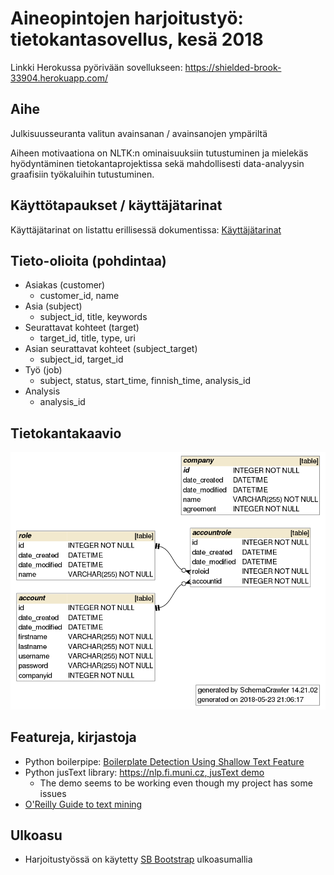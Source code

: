 # Aineopintojen harjoitustyö: tietokantasovellus, kesä 2018

Linkki Herokussa pyörivään sovellukseen: https://shielded-brook-33904.herokuapp.com/

## Aihe

Julkisuusseuranta valitun avainsanan / avainsanojen ympäriltä

Aiheen motivaationa on NLTK:n ominaisuuksiin tutustuminen ja mielekäs hyödyntäminen tietokantaprojektissa sekä mahdollisesti data-analyysin graafisiin työkaluihin tutustuminen. 

## Käyttötapaukset / käyttäjätarinat
Käyttäjätarinat on listattu erillisessä dokumentissa: <a href="/documentation/userstories.md">Käyttäjätarinat</a>

## Tieto-olioita (pohdintaa)
* Asiakas (customer)
    * customer_id, name
* Asia (subject)
    * subject_id, title, keywords
* Seurattavat kohteet (target)
    * target_id, title, type, uri
* Asian seurattavat kohteet (subject_target)
    * subject_id, target_id
* Työ (job)
    * subject, status, start_time, finnish_time, analysis_id
* Analysis
    * analysis_id
    
## Tietokantakaavio
![Tietokantakaavio](./documentation/graph.png)
    
## Featureja, kirjastoja
* Python boilerpipe: [Boilerplate Detection Using Shallow Text Feature](http://www.l3s.de/~kohlschuetter/publications/wsdm187-kohlschuetter.pdf)
* Python jusText library: [https://nlp.fi.muni.cz, jusText demo](https://nlp.fi.muni.cz/projects/justext/?url=https%3A%2F%2Ffi.wikipedia.org%2Fwiki%2FKurt_G%25C3%25B6del&language=Finnish&max_heading_distance=150&max_good_distance=5&length_low=70&length_high=140&stopwords_low=0.2&stopwords_high=0.3&max_link_density=0.4)
    * The demo seems to be working even though my project has some issues
* [O'Reilly Guide to text mining](https://www.oreilly.com/library/view/mining-the-social/9781449368180/ch05.html) 

## Ulkoasu
* Harjoitustyössä on käytetty [SB Bootstrap](https://startbootstrap.com/template-overviews/sb-admin/) ulkoasumallia

